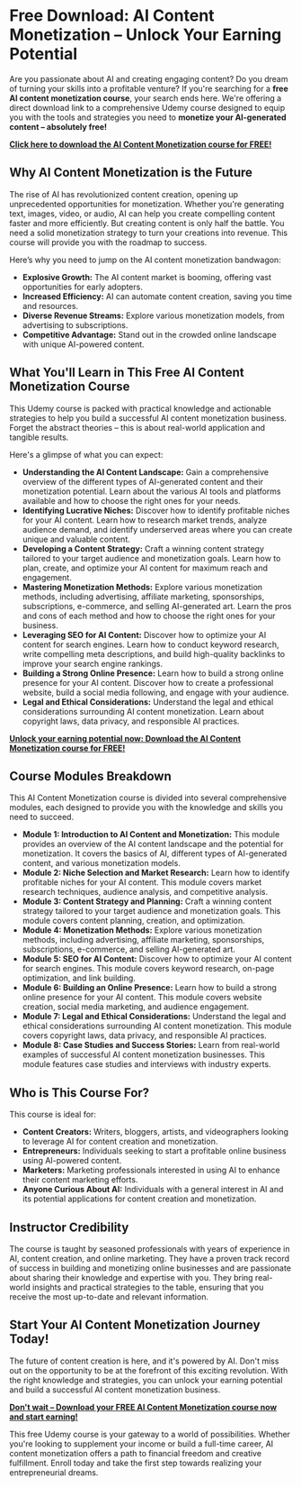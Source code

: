 # Free Download: AI Content Monetization – Unlock Your Earning Potential

Are you passionate about AI and creating engaging content? Do you dream of turning your skills into a profitable venture? If you're searching for a **free AI content monetization course**, your search ends here. We're offering a direct download link to a comprehensive Udemy course designed to equip you with the tools and strategies you need to **monetize your AI-generated content – absolutely free!**

[**Click here to download the AI Content Monetization course for FREE!**](https://udemywork.com/ai-content-monetization)

## Why AI Content Monetization is the Future

The rise of AI has revolutionized content creation, opening up unprecedented opportunities for monetization. Whether you're generating text, images, video, or audio, AI can help you create compelling content faster and more efficiently. But creating content is only half the battle. You need a solid monetization strategy to turn your creations into revenue. This course will provide you with the roadmap to success.

Here’s why you need to jump on the AI content monetization bandwagon:

*   **Explosive Growth:** The AI content market is booming, offering vast opportunities for early adopters.
*   **Increased Efficiency:** AI can automate content creation, saving you time and resources.
*   **Diverse Revenue Streams:** Explore various monetization models, from advertising to subscriptions.
*   **Competitive Advantage:** Stand out in the crowded online landscape with unique AI-powered content.

## What You'll Learn in This Free AI Content Monetization Course

This Udemy course is packed with practical knowledge and actionable strategies to help you build a successful AI content monetization business. Forget the abstract theories – this is about real-world application and tangible results.

Here's a glimpse of what you can expect:

*   **Understanding the AI Content Landscape:** Gain a comprehensive overview of the different types of AI-generated content and their monetization potential. Learn about the various AI tools and platforms available and how to choose the right ones for your needs.
*   **Identifying Lucrative Niches:** Discover how to identify profitable niches for your AI content. Learn how to research market trends, analyze audience demand, and identify underserved areas where you can create unique and valuable content.
*   **Developing a Content Strategy:** Craft a winning content strategy tailored to your target audience and monetization goals. Learn how to plan, create, and optimize your AI content for maximum reach and engagement.
*   **Mastering Monetization Methods:** Explore various monetization methods, including advertising, affiliate marketing, sponsorships, subscriptions, e-commerce, and selling AI-generated art. Learn the pros and cons of each method and how to choose the right ones for your business.
*   **Leveraging SEO for AI Content:** Discover how to optimize your AI content for search engines. Learn how to conduct keyword research, write compelling meta descriptions, and build high-quality backlinks to improve your search engine rankings.
*   **Building a Strong Online Presence:** Learn how to build a strong online presence for your AI content. Discover how to create a professional website, build a social media following, and engage with your audience.
*   **Legal and Ethical Considerations:** Understand the legal and ethical considerations surrounding AI content monetization. Learn about copyright laws, data privacy, and responsible AI practices.

[**Unlock your earning potential now: Download the AI Content Monetization course for FREE!**](https://udemywork.com/ai-content-monetization)

## Course Modules Breakdown

This AI Content Monetization course is divided into several comprehensive modules, each designed to provide you with the knowledge and skills you need to succeed.

*   **Module 1: Introduction to AI Content and Monetization:** This module provides an overview of the AI content landscape and the potential for monetization. It covers the basics of AI, different types of AI-generated content, and various monetization models.
*   **Module 2: Niche Selection and Market Research:** Learn how to identify profitable niches for your AI content. This module covers market research techniques, audience analysis, and competitive analysis.
*   **Module 3: Content Strategy and Planning:** Craft a winning content strategy tailored to your target audience and monetization goals. This module covers content planning, creation, and optimization.
*   **Module 4: Monetization Methods:** Explore various monetization methods, including advertising, affiliate marketing, sponsorships, subscriptions, e-commerce, and selling AI-generated art.
*   **Module 5: SEO for AI Content:** Discover how to optimize your AI content for search engines. This module covers keyword research, on-page optimization, and link building.
*   **Module 6: Building an Online Presence:** Learn how to build a strong online presence for your AI content. This module covers website creation, social media marketing, and audience engagement.
*   **Module 7: Legal and Ethical Considerations:** Understand the legal and ethical considerations surrounding AI content monetization. This module covers copyright laws, data privacy, and responsible AI practices.
*   **Module 8: Case Studies and Success Stories:** Learn from real-world examples of successful AI content monetization businesses. This module features case studies and interviews with industry experts.

## Who is This Course For?

This course is ideal for:

*   **Content Creators:** Writers, bloggers, artists, and videographers looking to leverage AI for content creation and monetization.
*   **Entrepreneurs:** Individuals seeking to start a profitable online business using AI-powered content.
*   **Marketers:** Marketing professionals interested in using AI to enhance their content marketing efforts.
*   **Anyone Curious About AI:** Individuals with a general interest in AI and its potential applications for content creation and monetization.

## Instructor Credibility

The course is taught by seasoned professionals with years of experience in AI, content creation, and online marketing. They have a proven track record of success in building and monetizing online businesses and are passionate about sharing their knowledge and expertise with you. They bring real-world insights and practical strategies to the table, ensuring that you receive the most up-to-date and relevant information.

## Start Your AI Content Monetization Journey Today!

The future of content creation is here, and it's powered by AI. Don't miss out on the opportunity to be at the forefront of this exciting revolution. With the right knowledge and strategies, you can unlock your earning potential and build a successful AI content monetization business.

[**Don't wait – Download your FREE AI Content Monetization course now and start earning!**](https://udemywork.com/ai-content-monetization)

This free Udemy course is your gateway to a world of possibilities. Whether you're looking to supplement your income or build a full-time career, AI content monetization offers a path to financial freedom and creative fulfillment. Enroll today and take the first step towards realizing your entrepreneurial dreams.
